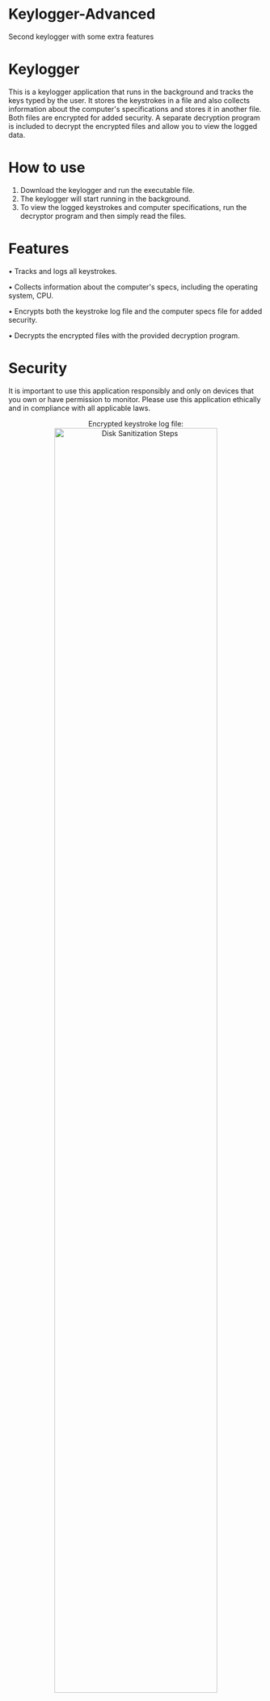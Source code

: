 # Keylogger-Advanced
Second keylogger with some extra features

# Keylogger

This is a keylogger application that runs in the background and tracks the keys typed by the user. It stores the keystrokes in a file and also collects information about the computer's specifications and stores it in another file. Both files are encrypted for added security.
A separate decryption program is included to decrypt the encrypted files and allow you to view the logged data.


# How to use
1.	Download the keylogger and run the executable file.
2.	The keylogger will start running in the background.
3.	To view the logged keystrokes and computer specifications, run the decryptor program and then simply read the files.

# Features
•	Tracks and logs all keystrokes.

•	Collects information about the computer's specs, including the operating system, CPU.

•	Encrypts both the keystroke log file and the computer specs file for added security.

•	Decrypts the encrypted files with the provided decryption program.


# Security
It is important to use this application responsibly and only on devices that you own or have permission to monitor. Please use this application ethically and in compliance with all applicable laws.

<p align="center">
Encrypted keystroke log file: <br/>

<img src="https://i.imgur.com/NJIqXYq.png" height="80%" width="80%" alt="Disk Sanitization Steps"/>
<br />
<br />

<p align="center">
Encrypted Computer specs file: <br/>

<img src="https://i.imgur.com/3VRPjmq.png" height="80%" width="80%" alt="Disk Sanitization Steps"/>
<br />
<br />

<p align="center">
Decrypted keystroke log file: <br/>

<img src="https://i.imgur.com/Of2WAHf.png" height="80%" width="80%" alt="Disk Sanitization Steps"/>
<br />
<br />

<p align="center">
Decrypted Computer specs file: <br/>

<img src="https://i.imgur.com/pFGrGKz.png" height="80%" width="80%" alt="Disk Sanitization Steps"/>
<br />
<br />
